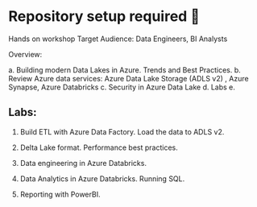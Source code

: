 # Repository setup required :wave:
Hands on workshop
Target Audience: Data Engineers, BI Analysts
 
Overview: 
 
a.      Building modern Data Lakes in Azure. Trends and Best Practices.
b.      Review Azure data services:
		Azure Data Lake Storage  (ADLS v2) , 
		Azure Synapse,
		Azure Databricks
c. Security in Azure Data Lake
d.  Labs
e.
 
Labs:
-----
 
1. Build ETL with Azure Data Factory.  Load the data to ADLS v2.
 
2. Delta Lake format. Performance best practices.
 
3. Data engineering in Azure Databricks.
 
4. Data Analytics in Azure Databricks. Running SQL.
 
5. Reporting with PowerBI.
